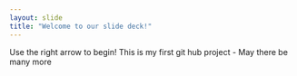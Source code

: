 ```yaml
---
layout: slide
title: "Welcome to our slide deck!"
---
```


Use the right arrow to begin!
This is my first git hub project - May there be many more

